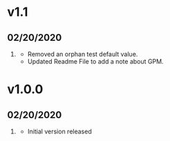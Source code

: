# v1.1
## 02/20/2020

1. [](#maintenance)
    * Removed an orphan test default value. 
    * Updated Readme File to add a note about GPM.  

# v1.0.0
## 02/20/2020

1. [](#new)
    * Initial version released
